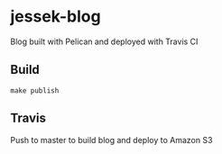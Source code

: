jessek-blog
===========

Blog built with Pelican and deployed with Travis CI

Build
-----

```
make publish
```

Travis
------

Push to master to build blog and deploy to Amazon S3

